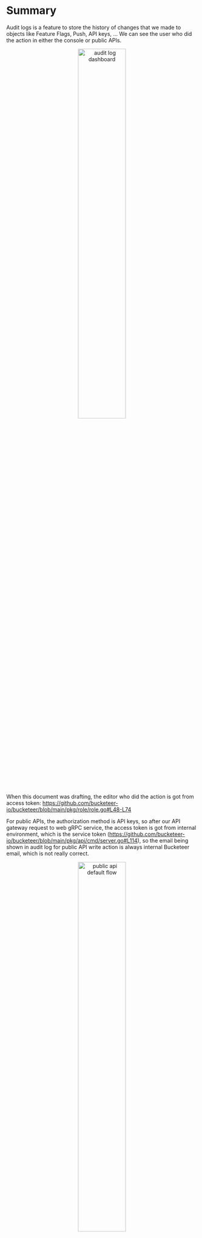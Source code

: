 # Summary

Audit logs is a feature to store the history of changes that we made to objects like Feature Flags, Push, API keys, … 
We can see the user who did the action in either the console or public APIs.

<div style="text-align: center;">
  <img width="50%" src="/docs/rfcs/images/audit-log-dashboard.png" alt="audit log dashboard">
</div>

When this document was drafting, the editor who did the action is got from access token: 
https://github.com/bucketeer-io/bucketeer/blob/main/pkg/role/role.go#L48-L74

For public APIs, the authorization method is API keys, so after our API gateway request to web gRPC service, 
the access token is got from internal environment, which is the service token 
(https://github.com/bucketeer-io/bucketeer/blob/main/pkg/api/cmd/server.go#L114), so the email being shown 
in audit log for public API write action is always internal Bucketeer email, which is not really correct.

<div style="text-align: center;">
  <img width="50%" src="/docs/rfcs/images/public-api-default-flow.png" alt="public api default flow">
</div>

We need to save the signature (in this case, email) of the API creator and decide who should be the editor 
then apply a mechanism to get the correct editor in api layer when making calls to the Web gRPC service.

# Solutions

## Problem 1: save the creator of API key when we create API key in Console

We can add a column `created_by` in api_key table so the creator can be saved. For old api keys, we can find creator
in audit logs by filter type = 400 (create API key event) in audit_log table, select editor and `entity_id` 
⇒ migration data for old api_key records and migration data for old `audig_log` records.

<div style="text-align: center">
  <img width="15%" src="/docs/rfcs/images/api-key-table-add-created-by.png" alt="api_key table ERD" style="padding-right: 10px">
  <img width="35%" src="/docs/rfcs/images/audit-log-snapshot.png" alt="audit log snapshot example">
</div>

We also need to add API key owner/creator in the UI and in the CreatorAPIkey web API request message:

```protobuf
message CreateAPIKeyRequest {
  string environment_namespace = 1;
  string name = 2;
  account.APIKey.Role role = 3;
  string created_by = 4;
}
```

As we add new property to `api_key` object, the response of the `GetAPIKeyBySearchingAllEnvironments` API 
and `ListAPIKeys` API also return an extra `created_by` field in `api_key` object:

```protobuf
message EnvironmentAPIKey {
  string environment_namespace = 1 [deprecated = true];
  APIKey api_key = 2;
  bool environment_disabled = 3;
  string project_id = 4 [deprecated = true];
  environment.EnvironmentV2 environment = 5;
  string project_url_code = 6;
  string created_by = 7;
}
```

## Problem 2: Get the correct editor in API layer when making call to Web service
I suggest 2 options:
  - Let the editor be the creator of the API key.
  - We let the client decide the editor of the action by adding editor email in the request body of public API.

### Option 1: Let the editor be the creator of the API key <span style="color:green">(preferred)</span>

We can extract the APIKey creator in function `getEnvironmentAPIKey` as we will update the response of 
`GetAPIKeyBySearchingAllEnvironments` (https://github.com/bucketeer-io/bucketeer/blob/main/pkg/account/api/api_key.go#L455)

Now to save the API key creator to audit log, we need to overwrite the editor, 
the idea is to use context to share information between services.

The `created_by` value will be added into context before forward to Web gRPC service:

```go
const APIKeyCreatorMDKey string = "apikey-creator"

headerMetadata := metadata.New(map[string]string{
	APIKeyCreatorMDKey: envAPIKey.ApiKey.CreatedBy,
})
ctx = metadata.NewOutgoingContext(ctx, headerMetadata)
```

When receive request, we can get it from context metadata again 
(let’s add this in https://github.com/bucketeer-io/bucketeer/blob/main/pkg/role/role.go#L48-L74):

```go
md, ok := metadata.FromIncomingContext(ctx)
if ok {
    apiKeyCreator := md.Get(APIKeyCreatorMDKey)
    // verify creator email then form *eventproto.Editor ...
}
```

Below is the overall updated flow to save the API key creator to audit log, 
red color means those are new flows need to be implemented in this option:

<div style="text-align: center;">
  <img width="50%" src="/docs/rfcs/images/option-1-get-audit-log-editor.png" alt="option 1 flow">
</div>

**Pros and cons**

Pros:

- We don’t have to change the signature of any public or web API, no breaking change.
- Other than saving API keys and create migration for old data in the database, we only need to add 
API creator to context before forward to web gRPC service (for every APIs) and overwrite the editor.
- The implementation can be fast and compact.

Cons:

- The editor is not fully specific, we only know the one that responsible for creating the API, 
not the one that actually do the action.

### Option 2: let the client decide the editor of the action

In this option, we still save the API creator in the audit log but also, we change the request body 
of update and create APIs by adding `creator_email` or `updater_email`:

```protobuf
message UpdateFeatureRequest {
  string comment = 1;
  string id = 2;
  google.protobuf.StringValue name = 3;
  google.protobuf.StringValue description = 4;
  repeated string tags = 5;
  google.protobuf.BoolValue enabled = 6;
  google.protobuf.BoolValue archived = 7;
  repeated feature.Variation variations = 8;
  repeated feature.Prerequisite prerequisites = 9;
  repeated feature.Target targets = 10;
  repeated feature.Rule rules = 11;
  feature.Strategy default_strategy = 12;
  google.protobuf.StringValue off_variation = 13;
  google.protobuf.StringValue updater_email = 14;
}
```

This solution is an extension of option 1, and we can reconstruct the audit log message for public API like this:
```
API creator: api-creator@bucketeer.io, Editor: editor@gmail.com
Push name has been updated
```

The code should change like this:
```go
// get editor and pass to context
const (
    APIKeyCreatorMDKey = "apikey-creator"
    APIEditorMDKey     = "api-editor"
)

headerMetadata := metadata.New(map[string]string{
    APIKeyCreatorMDKey: envAPIKey.ApiKey.CreatedBy,
    APIEditorMDKey:     req.updater_email.value,
})
ctx = metadata.NewOutgoingContext(ctx, headerMetadata)
```
```go
// get editor from context
md, ok := metadata.FromIncomingContext(ctx)
if ok {
    apiKeyCreator := md.Get(APIKeyCreatorMDKey)
    apiEditor := md.Get(APIEditorMDKey)
    
    editors := fmt.Sprint("API creator: %s, Editor: %s",
        apiKeyCreator,
        apiEditor,
    )
    // verify creator email then form *eventproto.Editor ...
}
```
*The reason that we save both API triggerer and API editor but not one of them is because in case 
input `updater_email` is “anonymous@hacker.io” or something like that, we still do not know 
exactly who did the action. The target here should be what has happened and who did it.*

The new API flow should be below:
<div style="text-align: center;">
  <img width="50%" src="/docs/rfcs/images/option-2-get-audit-log-editor.png" alt="option 2 flow">
</div>

**Pros and cons:**

Pros:
- We can define exactly who is the editor of the object, the content is more specific.

Cons:
- We have to change the request of every current public APIs and their associated description.
- The audit log message format might be changed as well.
- For old audit log data, we can only know the editor is the API key creator (like option 1).
- The implementation is more time-consuming than option 1 as more changes.

# Conclusion

The tasks and time estimation to resolve this issue can be:

| Task                                            | Description                                                                                                                                                                                                                                                      | Time estimation |
|:------------------------------------------------|:-----------------------------------------------------------------------------------------------------------------------------------------------------------------------------------------------------------------------------------------------------------------|:---------------:|
| Update APIKey APIs (Breaking change)            | - Add column `created_by` in `api_key` table <br/>- Update `CreateAPIKey`: add `created_by` in request and response; Update `ListAPIKeys` and `GetAPIKeyBySearchingAllEnvironments`: add `created_by` in `api_key` object response                               |   1 - 2 days    |
| Update APIKey UI (Breaking change)              | - Add field email input as the APIKey owner                                                                                                                                                                                                                      |                 |
| Create data migration for old audit log data    | - Create backup <br/>- Query `audit_log` table, get all records with type = 400 (create API key event) and get all editors as API creator of associated API <br/>- Migrate old event that use APIKey in `audit_log` to new editor (APIKey creator)               |  1 - 2.5 days   |
| (Option 1) Implement overwrite editor mechanism | - Get API creator of APIKey and save to context before call web gRPC API (every create/update public APIs) <br/>- Overwrite editor if API creator in context metadata is not nil                                                                                 |  1 - 2.5 days   |
| (Option 2) Implement overwrite editor mechanism | - Change request body message of every create/update public APIs, also change the API description document <br/>- Get API creator of APIKey, form editors then forward to gRPC web service <br/>- Overwrite editor if API creator in context metadata is not nil |   3 - 5 days    |
